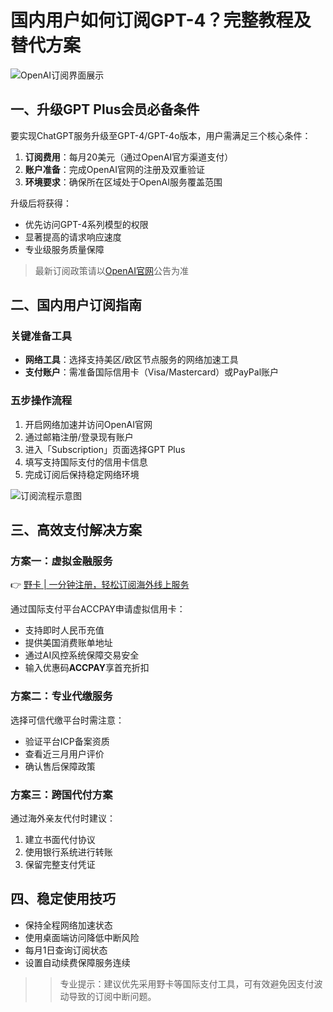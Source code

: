 # 国内用户如何订阅GPT-4？完整教程及替代方案

![OpenAI订阅界面展示](https://bbtdd.com/wp-content/uploads/img/4562007939.webp)

## 一、升级GPT Plus会员必备条件

要实现ChatGPT服务升级至GPT-4/GPT-4o版本，用户需满足三个核心条件：

1. **订阅费用**：每月20美元（通过OpenAI官方渠道支付）
2. **账户准备**：完成OpenAI官网的注册及双重验证
3. **环境要求**：确保所在区域处于OpenAI服务覆盖范围

升级后将获得：
- 优先访问GPT-4系列模型的权限
- 显著提高的请求响应速度
- 专业级服务质量保障

> 最新订阅政策请以[OpenAI官网](https://openai.com/)公告为准

## 二、国内用户订阅指南

### 关键准备工具
- **网络工具**：选择支持美区/欧区节点服务的网络加速工具
- **支付账户**：需准备国际信用卡（Visa/Mastercard）或PayPal账户

### 五步操作流程
1. 开启网络加速并访问OpenAI官网
2. 通过邮箱注册/登录现有账户
3. 进入「Subscription」页面选择GPT Plus
4. 填写支持国际支付的信用卡信息
5. 完成订阅后保持稳定网络环境

![订阅流程示意图](https://bbtdd.com/wp-content/uploads/img/82165172381.webp)

## 三、高效支付解决方案

### 方案一：虚拟金融服务
👉 [野卡 | 一分钟注册，轻松订阅海外线上服务](https://bbtdd.com/yeka)

通过国际支付平台ACCPAY申请虚拟信用卡：
- 支持即时人民币充值
- 提供美国消费账单地址
- 通过AI风控系统保障交易安全
- 输入优惠码**ACCPAY**享首充折扣

### 方案二：专业代缴服务
选择可信代缴平台时需注意：
- 验证平台ICP备案资质
- 查看近三月用户评价
- 确认售后保障政策

### 方案三：跨国代付方案
通过海外亲友代付时建议：
1. 建立书面代付协议
2. 使用银行系统进行转账
3. 保留完整支付凭证

## 四、稳定使用技巧
- 保持全程网络加速状态
- 使用桌面端访问降低中断风险
- 每月1日查询订阅状态
- 设置自动续费保障服务连续

>> 专业提示：建议优先采用野卡等国际支付工具，可有效避免因支付波动导致的订阅中断问题。